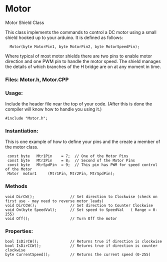 # Motor
Motor Shield Class

This class implements the commands to control a DC motor using a small shield hooked up to your arduino.
It is defined as follows:
  
      Motor(byte MotorPin1, byte MotorPin2, byte MotorSpeedPin);
	  
Where typical of most motor shields there are two pins to enable motor direction and one PWM pin to handle the motor speed.
The shield manages the details of which branches of the H bridge are on at any moment in time.  
  
### Files: Motor.h, Motor.CPP

### Usage:
Include the header file near the top of your code. (After this is done the compiler will know how to handle you using it.)

    #include "Motor.h";

### Instantiation:

This is one example of how to define your pins and the create a member of the motor class.

     const byte   Mtr1Pin    = 7;  // One of the Motor Pins
     const byte   Mtr2Pin    = 8;  // Second of the Motor Pins
     const byte   MtrSpdPin  = 9;  // This pin has PWM for speed control of the Motor
     Motor  motor1     (Mtr1Pin, Mtr2Pin, MtrSpdPin);

### Methods
    void DirCW();                // Set direction to Clockwise (check on first use - may need to reverse motor leads)
    void DirCCW();               // Set direction to Counter Clockwise
    void On(byte SpeedVal);      // Set speed to SpeedVal   ( Range = 0-255)
	void Off();                  // Turn Off the motor

### Properties:
    bool IsDirCW();              // Returns true if direction is clockwise
	bool IsDirCCW();             // Returns true if direction is counter clockwise
    byte CurrentSpeed();         // Returns the current speed (0-255)
	


